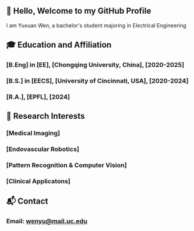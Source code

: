## 👋 Hello, Welcome to my GitHub Profile
I am Yuxuan Wen, a bachelor's student majoring in Electrical Engineering

## 🎓 Education and Affiliation
### [B.Eng] in [EE], [Chongqing University, China], [2020-2025]
### [B.S.] in [EECS], [University of Cincinnati, USA], [2020-2024]
### [R.A.], [EPFL], [2024]

## 🔬 Research Interests
### [Medical Imaging]
### [Endovascular Robotics]
### [Pattern Recognition & Computer Vision] 
### [Clinical Applicatons]

## 📬 Contact
### Email: wenyu@mail.uc.edu
